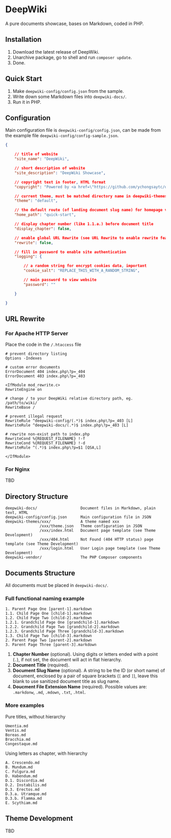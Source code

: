 # DeepWiki

A pure documents showcase, bases on Markdown, coded in PHP.

## Installation

1. Download the latest release of DeepWiki.
2. Unarchive package, go to shell and run `composer update`.
3. Done.

## Quick Start

1. Make `deepwiki-config/config.json` from the sample.
2. Write down some Markdown files into `deepwiki-docs/`.
3. Run it in PHP. 

## Configuration

Main configuration file is `deepwiki-config/config.json`, can be made from the example file `deepwiki-config/config-sample.json`.

```json
{

	// title of website
	"site_name": "DeepWiki",

	// short description of website
	"site_description": "DeepWiki Showcase",

	// copyright text in footer, HTML format
	"copyright": "Powered by <a href=\"https://github.com/ychongsaytc/deepwiki\" target=\"_blank\">DeepWiki</a>.",

	// current theme, must be matched directory name in deepwiki-themes/
	"theme": "default",

	// the default route (of landing document slug name) for homepage visits
	"home_path": "quick-start",

	// display chapter number (like 1.1.a.) before document title
	"display_chapter": false,

	// enable global URL Rewrite (see URL Rewrite to enable rewrite feature for your server)
	"rewrite": false,

	// fill in password to enable site authentication
	"logging": {

		// a random string for encrypt cookies data, important
		"cookie_salt": "REPLACE_THIS_WITH_A_RANDOM_STRING",

		// main password to view website
		"password": ""

	}

}
```

## URL Rewrite

### For Apache HTTP Server

Place the code in the `/.htaccess` file

```
# prevent directory listing
Options -Indexes

# custom error documents
ErrorDocument 404 index.php\?p=_404
ErrorDocument 403 index.php\?p=_403

<IfModule mod_rewrite.c>
RewriteEngine on

# change / to your DeepWiki relative directory path, eg. /path/to/wiki/
RewriteBase /

# prevent illegal request
RewriteRule ^deepwiki-config/(.*)$ index.php\?p=_403 [L]
RewriteRule ^deepwiki-docs/(.*)$ index.php\?p=_403 [L]

# rewrite non-exist path to index.php
RewriteCond %{REQUEST_FILENAME} !-f
RewriteCond %{REQUEST_FILENAME} !-d
RewriteRule ^(.*)$ index.php\?p=$1 [QSA,L]

</IfModule>
```

### For Nginx

TBD

## Directory Structure

```
deepwiki-docs/                   Document files in Markdown, plain text, HTML
deepwiki-config/config.json      Main configuration file in JSON
deepwiki-themes/xxx/             A theme named xxx
               /xxx/theme.json   Theme configuration in JSON
               /xxx/index.html   Document page template (see Theme Development)
               /xxx/404.html     Not Found (404 HTTP status) page template (see Theme Development)
               /xxx/login.html   User Login page template (see Theme Development)
deepwiki-vendor/                 The PHP Composer components
```

## Documents Structure

All documents must be placed in `deepwiki-docs/`.

### Full functional naming example

```
1. Parent Page One [parent-1].markdown
1.1. Child Page One [child-1].markdown
1.2. Child Page Two [child-2].markdown
1.2.1. Grandchild Page One [grandchild-1].markdown
1.2.2. Grandchild Page Two [grandchild-2].markdown
1.2.3. Grandchild Page Three [grandchild-3].markdown
1.3. Child Page Two [child-3].markdown
2. Parent Page Two [parent-2].markdown
3. Parent Page Three [parent-3].markdown
```

1. **Chapter Number** (optional). Using digits or letters ended with a point (`.`), if not set, the document will act in flat hierarchy.
1. **Document Title** (required).
1. **Document Slug Name** (optional). A string to be the ID (or short name) of document, enclosed by a pair of square brackets (`[` and `]`), leave this blank to use sanitized document title as slug name.
1. **Doucment File Extension Name** (required). Possible values are: `.markdonw`, `.md`, `.mdown`, `.txt`, `.html`.

### More examples

Pure titles, without hierarchy

```
Umentia.md
Ventis.md
Boreas.md
Bracchia.md
Congestaque.md
```

Using letters as chapter, with hierarchy

```
A. Crescendo.md
B. Mundum.md
C. Fulgura.md
D. Habendum.md
D.1. Discordia.md
D.2. Instabilis.md
D.3. Erectos.md
D.3.a. Utramque.md
D.3.b. Flamma.md
E. Scythiam.md
```

## Theme Development

TBD
